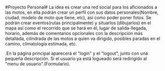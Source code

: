 #Proyecto Personal#
La idea es crear una red social para los aficionados a las motos,
en ella podrán crear un perfíl con sus datos personales(Nombre,
ciudad, modelo de moto que tiene, etc), así como poder poner fotos. Se podrán crear eventos(rutas principalmente) y situarlos (dibujarlos) 
en el mapa así como el recorrido que se hará en él, lugar de salida-llegada, horario, además 
de comentarios opcionales con la descripción más detallada, cilindrada de las motos a
quien va dirigido, posibles paradas en el camino, climatología estimada, etc.

.En la página principal aparecerá el "login" y el "logout", junto con una pequeña descripción. Si el usuario ya está logueado será
redirigido al "menu de usuario".(Formulario).


